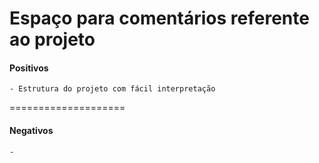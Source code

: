 **Espaço para comentários referente ao projeto**
====================
#### Positivos
```
- Estrutura do projeto com fácil interpretação
```
====================
#### Negativos
```
-
```
